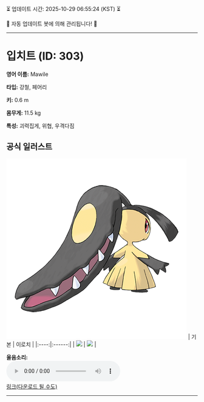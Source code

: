 
⏳ 업데이트 시간: 2025-10-29 06:55:24 (KST) ⏳

🤖 자동 업데이트 봇에 의해 관리됩니다! 🤖

---

# 입치트 (ID: 303)
**영어 이름:** Mawile

**타입:** 강철, 페어리

**키:** 0.6 m

**몸무게:** 11.5 kg

**특성:** 괴력집게, 위협, 우격다짐

## 공식 일러스트
![](https://raw.githubusercontent.com/PokeAPI/sprites/master/sprites/pokemon/other/official-artwork/303.png)
| 기본 | 이로치 |
|:----:|:------:|
| <img src="http://play.pokemonshowdown.com/sprites/ani/mawile.gif" width="200"> | <img src="http://play.pokemonshowdown.com/sprites/ani-shiny/mawile.gif" width="200"> |

**울음소리:**<br><audio controls src="https://raw.githubusercontent.com/PokeAPI/cries/main/cries/pokemon/latest/303.ogg"></audio><br> [링크(다운로드 될 수도)](https://raw.githubusercontent.com/PokeAPI/cries/main/cries/pokemon/latest/303.ogg)


---
